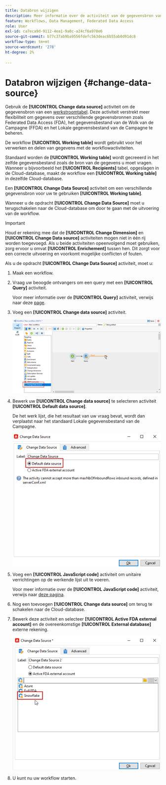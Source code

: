 ```yaml
---
title: Databron wijzigen
description: Meer informatie over de activiteit van de gegevensbron van de Verandering
feature: Workflows, Data Management, Federated Data Access
role: User
exl-id: ca7eca9d-9112-4ea1-9a0c-a24cf6a978e6
source-git-commit: b77c37ab9ba9556fdefc563deac6b55ab0d91dc8
workflow-type: tm+mt
source-wordcount: '278'
ht-degree: 2%

---
```


# Databron wijzigen {#change-data-source}

Gebruik de **[!UICONTROL Change data source]** activiteit om de gegevensbron van een [werkstroomtabel](use-workflow-data.md#workflow-temporary-work-table). Deze activiteit verstrekt meer flexibiliteit om gegevens over verschillende gegevensbronnen zoals Federated Data Access (FDA), het gegevensbestand van de Wolk van de Campagne (FFDA) en het Lokale gegevensbestand van de Campagne te beheren.

De workflow **[!UICONTROL Working table]** wordt gebruikt voor het verwerken en delen van gegevens met de workflowactiviteiten.

Standaard worden de **[!UICONTROL Working table]** wordt gecreeerd in het zelfde gegevensbestand zoals de bron van de gegevens u moet vragen.
Wanneer u bijvoorbeeld het **[!UICONTROL Recipients]** tabel, opgeslagen in de Cloud-database, maakt de workflow een **[!UICONTROL Working table]** in dezelfde Cloud-database.

Een **[!UICONTROL Change Data Source]** activiteit om een verschillende gegevensbron voor uw te gebruiken **[!UICONTROL Working table]**.

Wanneer u de opdracht **[!UICONTROL Change Data Source]** moet u terugschakelen naar de Cloud-database om door te gaan met de uitvoering van de workflow.

>[!IMPORTANT]
>
>Houd er rekening mee dat de **[!UICONTROL Change Dimension]** en **[!UICONTROL Change Data source]** activiteiten mogen niet in één rij worden toegevoegd. Als u beide activiteiten opeenvolgend moet gebruiken, zorg ervoor u omvat **[!UICONTROL Enrichement]** tussen hen. Dit zorgt voor een correcte uitvoering en voorkomt mogelijke conflicten of fouten.

Als u de opdracht **[!UICONTROL Change Data Source]** activiteit, moet u:

1. Maak een workflow.

1. Vraag uw beoogde ontvangers om een query met een **[!UICONTROL Query]** activiteit.

   Voor meer informatie over de **[!UICONTROL Query]** activiteit, verwijs naar deze [page](query.md#create-a-query).

1. Voeg een **[!UICONTROL Change data source]** activiteit.

   ![](assets/change-data-source.png)

1. Bewerk uw **[!UICONTROL Change data source]** te selecteren activiteit **[!UICONTROL Default data source]**.

   De het werk lijst, die het resultaat van uw vraag bevat, wordt dan verplaatst naar het standaard Lokale gegevensbestand van de Campagne.

   ![](assets/change-data-source_2.png)

1. Voeg een **[!UICONTROL JavaScript code]** activiteit om unitaire verrichtingen op de werkende lijst uit te voeren.

   Voor meer informatie over de **[!UICONTROL JavaScript code]** activiteit, verwijs naar [deze pagina](sql-code-and-javascript-code.md#javascript-code).

1. Nog een toevoegen **[!UICONTROL Change data source]** om terug te schakelen naar de Cloud-database.

1. Bewerk deze activiteit en selecteer **[!UICONTROL Active FDA external account]** en de overeenkomstige **[!UICONTROL External database]** externe rekening.

   ![](assets/change-data-source_3.png)

1. U kunt nu uw workflow starten.
